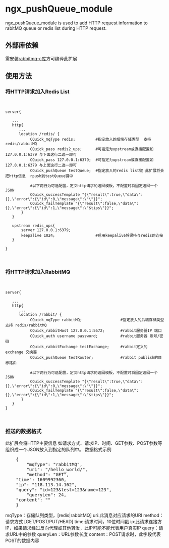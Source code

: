 # ngx_pushQueue_module

ngx_pushQueue_module is used to add HTTP request information to rabitMQ queue or redis list during HTTP request.

<h2>外部库依赖</h2>
<p>需安装<a href="https://github.com/alanxz/rabbitmq-c">rabbitmq-c库</a>方可编译此扩展</p>

<h2>使用方法</h2>
<h3>将HTTP请求加入Redis List</h3>
<pre>

    server{
    
       ...
       http{
          ...
          location /redis/ {
               CQuick_mqType redis;         #指定放入的后端存储类型  支持 redis/rabbitMQ
               CQuick_pass redis2_ups;      #可指定为upstream或直接配置如127.0.0.1:6379 与下面这行二选一即可
               CQuick_pass 127.0.0.1:6379;  #可指定为upstream或直接配置如127.0.0.1:6379 与上面这行二选一即可
               CQuick_pushQueue testQueue;  #指定放入的redis list键 此扩展将会把http信息  rpush到testQueue键中
               
               #以下两行为可选配置，定义http请求的返回模板，不配置时将固定返回一个JSON
               CQuick_successTemplate "{\"result\":true,\"data\":{},\"error\":{\"id\":0,\"message\":\"\"}}";
               CQuick_failTemplate "{\"result\":false,\"data\":{},\"error\":{\"id\":1,\"message\":\"$tips\"}}";
           }
       }
  
       upstream redis_ups{
           server 127.0.0.1:6379;        
           keepalive 1024;                  #启用keepalive将保持与redis的连接
       }
  
    }
</pre>

<h3>将HTTP请求加入RabbitMQ</h3>
<pre>

    server{
    
       ...
       http{
          ...
          location /rabbit/ {
               CQuick_mqType rabbitMQ;                 #指定放入的后端存储类型  支持 redis/rabbitMQ
               CQuick_rabbitHost 127.0.0.1:5672;       #rabbit服务器IP 端口
               CQuick_auth username password;          #rabbit服务器 账号/密码
               CQuick_rabbitExchange testExchange;     #rabbit定义的exchange 交换器            
               CQuick_pushQueue testRouter;            #rabbit publish的目标路由
               
               #以下两行为可选配置，定义http请求的返回模板，不配置时将固定返回一个JSON
               CQuick_successTemplate "{\"result\":true,\"data\":{},\"error\":{\"id\":0,\"message\":\"\"}}";
               CQuick_failTemplate "{\"result\":false,\"data\":{},\"error\":{\"id\":1,\"message\":\"$tips\"}}";
           }
       }
    }
</pre>

<h3>推送的数据格式</h3>
此扩展会将HTTP主要信息 如请求方式、请求IP、时间、GET参数、POST参数等组织成一个JSON放入到指定的队列中。
数据格式示例
<pre>
    {
        "mqType": "rabbitMQ",
        "uri": "/hello_world/",
        "method": "GET",
	"time": 1609992360,
	"ip": "118.113.14.162",
	"query": "id=123&test=123&name=123",
        "queryLen": 24,
	"content": ""
    }
</pre>
mqType：存储队列类型，[redis|rabbitMQ]
uri:此消息对应请求的URI
method：请求方式 [GET/POST/PUT/HEAD]
time:请求时间，10位时间戳
ip:此请求连接方IP，如果请求经过反向代理或其他转发，此IP可能不能代表用户真实IP
query：请求URL中的参数
queryLen：URL参数长度
content：POST请求时，此字段代表POST的数据内容
